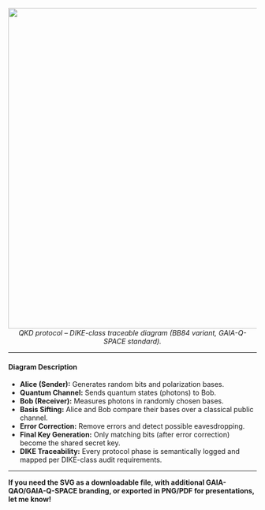 <p align="center">
  <img src="app/image/QKD/Dike/QAO-QKD-Protocol-VIS-001.svg" width="650">
  <br/>
  <em>QKD protocol – DIKE-class traceable diagram (BB84 variant, GAIA-Q-SPACE standard).</em>
</p>

---

#### Diagram Description

- **Alice (Sender):** Generates random bits and polarization bases.
- **Quantum Channel:** Sends quantum states (photons) to Bob.
- **Bob (Receiver):** Measures photons in randomly chosen bases.
- **Basis Sifting:** Alice and Bob compare their bases over a classical public channel.
- **Error Correction:** Remove errors and detect possible eavesdropping.
- **Final Key Generation:** Only matching bits (after error correction) become the shared secret key.
- **DIKE Traceability:** Every protocol phase is semantically logged and mapped per DIKE-class audit requirements.

---

**If you need the SVG as a downloadable file, with additional GAIA-QAO/GAIA-Q-SPACE branding, or exported in PNG/PDF for presentations, let me know!**
